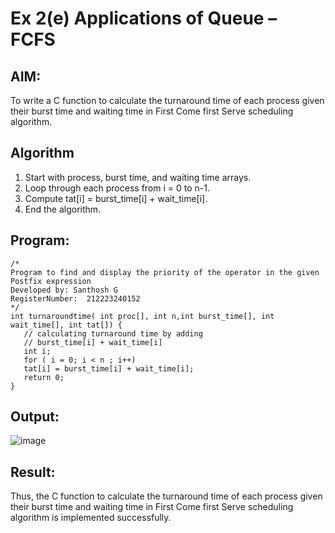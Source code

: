 # Ex 2(e) Applications of Queue – FCFS
## AIM:
To write a C function to calculate the turnaround time of each process given their burst time and waiting time in First Come first Serve scheduling algorithm.
## Algorithm
1. Start with process, burst time, and waiting time arrays. 
2. Loop through each process from i = 0 to n-1. 
3. Compute tat[i] = burst_time[i] + wait_time[i]. 
4. End the algorithm.
## Program:
```
/*
Program to find and display the priority of the operator in the given Postfix expression
Developed by: Santhosh G
RegisterNumber:  212223240152
*/
int turnaroundtime( int proc[], int n,int burst_time[], int wait_time[], int tat[]) { 
   // calculating turnaround time by adding 
   // burst_time[i] + wait_time[i] 
   int i; 
   for ( i = 0; i < n ; i++) 
   tat[i] = burst_time[i] + wait_time[i]; 
   return 0; 
} 
```

## Output:

![image](https://github.com/user-attachments/assets/78a4a748-2f69-4465-abe2-69350865f76b)

## Result:
Thus, the C function to calculate the turnaround time of each process given their burst time and waiting time in First Come first Serve scheduling algorithm is implemented successfully.
